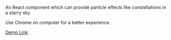 An React component which can provide particle effects like constellations in a starry sky.

Use Chrome on computer for a better experience.

[Demo Link](https://colman423.github.io/Constellation/).
